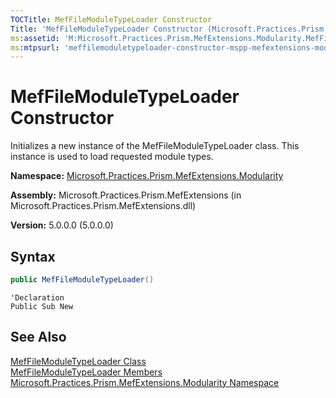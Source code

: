 ```yaml
---
TOCTitle: MefFileModuleTypeLoader Constructor
Title: 'MefFileModuleTypeLoader Constructor (Microsoft.Practices.Prism.MefExtensions.Modularity)'
ms:assetid: 'M:Microsoft.Practices.Prism.MefExtensions.Modularity.MefFileModuleTypeLoader.\#ctor'
ms:mtpsurl: 'meffilemoduletypeloader-constructor-mspp-mefextensions-modularity.md'
---
```


# MefFileModuleTypeLoader Constructor

Initializes a new instance of the MefFileModuleTypeLoader class. This instance is used to load requested module types.

**Namespace:** [Microsoft.Practices.Prism.MefExtensions.Modularity](/patterns-practices/reference/mspp-mefextensions-modularity-namespace)

**Assembly:** Microsoft.Practices.Prism.MefExtensions (in Microsoft.Practices.Prism.MefExtensions.dll)

**Version:** 5.0.0.0 (5.0.0.0)

## Syntax

```C#
public MefFileModuleTypeLoader()
```

```VB
'Declaration
Public Sub New
```

## See Also

[MefFileModuleTypeLoader Class](/patterns-practices/reference/meffilemoduletypeloader-class-mspp-mefextensions-modularity)<br/>
[MefFileModuleTypeLoader Members](/patterns-practices/reference/meffilemoduletypeloader-members-mspp-mefextensions-modularity)<br/>
[Microsoft.Practices.Prism.MefExtensions.Modularity Namespace](/patterns-practices/reference/mspp-mefextensions-modularity-namespace)<br/>